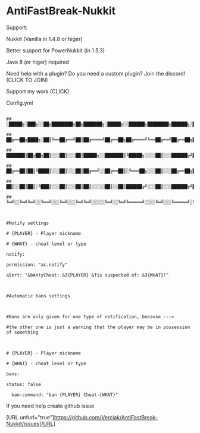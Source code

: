 # AntiFastBreak-Nukkit
   



Support:

Nukkit (Vanilla in 1.4.8 or higer)

Better support for PowerNukkit (in 1.5.3)

Java 8 (or higer) required



Need help with a plugin? Do you need a custom plugin? Join the discord! (CLICK TO JOIN)

Support my work (CLICK)



Config.yml



```

## ░█████╗░███╗░░██╗████████╗██╗███████╗░█████╗░░██████╗████████╗██████╗░██████╗░███████╗░█████╗░██╗░░██╗

## ██╔══██╗████╗░██║╚══██╔══╝██║██╔════╝██╔══██╗██╔════╝╚══██╔══╝██╔══██╗██╔══██╗██╔════╝██╔══██╗██║░██╔╝

## ███████║██╔██╗██║░░░██║░░░██║█████╗░░███████║╚█████╗░░░░██║░░░██████╦╝██████╔╝█████╗░░███████║█████═╝░

## ██╔══██║██║╚████║░░░██║░░░██║██╔══╝░░██╔══██║░╚═══██╗░░░██║░░░██╔══██╗██╔══██╗██╔══╝░░██╔══██║██╔═██╗░

## ██║░░██║██║░╚███║░░░██║░░░██║██║░░░░░██║░░██║██████╔╝░░░██║░░░██████╦╝██║░░██║███████╗██║░░██║██║░╚██╗

## ╚═╝░░╚═╝╚═╝░░╚══╝░░░╚═╝░░░╚═╝╚═╝░░░░░╚═╝░░╚═╝╚═════╝░░░░╚═╝░░░╚═════╝░╚═╝░░╚═╝╚══════╝╚═╝░░╚═╝╚═╝░░╚═╝



#Notify settings

# {PLAYER} - Player nickname

# {WHAT} - cheat level or type

notify:

permission: "ac.notify"

alert: "&bAntyCheat: &3{PLAYER} &fis suspected of: &3{WHAT}!"



#Automatic bans settings



#Bans are only given for one type of notification, because --->

#the other one is just a warning that the player may be in possession of something



# {PLAYER} - Player nickname

# {WHAT} - cheat level or type

bans:

status: false

  ban-command: "ban {PLAYER} Cheat-{WHAT}"
```





If you need help create github issue

[URL unfurl="true"]https://github.com/Verciak/AntiFastBreak-Nukkit/issues[/URL]
